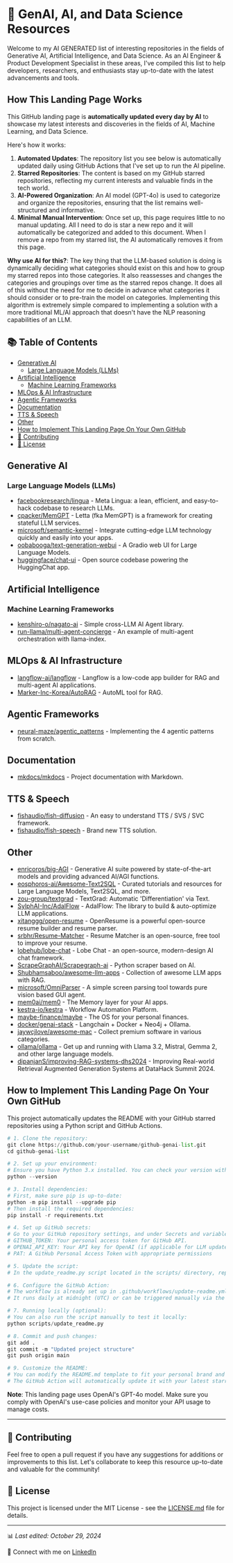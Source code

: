 # 🤖 GenAI, AI, and Data Science Resources

Welcome to my AI GENERATED list of interesting repositories in the fields of Generative AI, Artificial Intelligence, and Data Science. As an AI Engineer & Product Development Specialist in these areas, I've compiled this list to help developers, researchers, and enthusiasts stay up-to-date with the latest advancements and tools.

## How This Landing Page Works

This GitHub landing page is **automatically updated every day by AI** to showcase my latest interests and discoveries in the fields of AI, Machine Learning, and Data Science.

Here's how it works:

1. **Automated Updates**: The repository list you see below is automatically updated daily using GitHub Actions that I've set up to run the AI pipeline.
2. **Starred Repositories**: The content is based on my GitHub starred repositories, reflecting my current interests and valuable finds in the tech world.
3. **AI-Powered Organization**: An AI model (GPT-4o) is used to categorize and organize the repositories, ensuring that the list remains well-structured and informative.
4. **Minimal Manual Intervention**: Once set up, this page requires little to no manual updating. All I need to do is star a new repo and it will automatically be categorized and added to this document. When I remove a repo from my starred list, the AI automatically removes it from this page.

**Why use AI for this?**: The key thing that the LLM-based solution is doing is dynamically deciding what categories should exist on this and how to group my starred repos into those categories. It also reassesses and changes the categories and groupings over time as the starred repos change. It does all of this without the need for me to decide in advance what categories it should consider or to pre-train the model on categories. Implementing this algorithm is extremely simple compared to implementing a solution with a more traditional ML/AI approach that doesn't have the NLP reasoning capabilities of an LLM.

## 📚 Table of Contents

- [Generative AI](#generative-ai)
  - [Large Language Models (LLMs)](#large-language-models-llms)
- [Artificial Intelligence](#artificial-intelligence)
  - [Machine Learning Frameworks](#machine-learning-frameworks)
- [MLOps & AI Infrastructure](#mlops--ai-infrastructure)
- [Agentic Frameworks](#agentic-frameworks)
- [Documentation](#documentation)
- [TTS & Speech](#tts--speech)
- [Other](#other)
- [How to Implement This Landing Page On Your Own GitHub](#how-to-implement-this-landing-page-on-your-own-github)
- [🌟 Contributing](#-contributing)
- [📄 License](#-license)

## Generative AI

### Large Language Models (LLMs)

- [facebookresearch/lingua](https://github.com/facebookresearch/lingua) - Meta Lingua: a lean, efficient, and easy-to-hack codebase to research LLMs.
- [cpacker/MemGPT](https://github.com/cpacker/MemGPT) - Letta (fka MemGPT) is a framework for creating stateful LLM services.
- [microsoft/semantic-kernel](https://github.com/microsoft/semantic-kernel) - Integrate cutting-edge LLM technology quickly and easily into your apps.
- [oobabooga/text-generation-webui](https://github.com/oobabooga/text-generation-webui) - A Gradio web UI for Large Language Models.
- [huggingface/chat-ui](https://github.com/huggingface/chat-ui) - Open source codebase powering the HuggingChat app.

## Artificial Intelligence

### Machine Learning Frameworks

- [kenshiro-o/nagato-ai](https://github.com/kenshiro-o/nagato-ai) - Simple cross-LLM AI Agent library.
- [run-llama/multi-agent-concierge](https://github.com/run-llama/multi-agent-concierge) - An example of multi-agent orchestration with llama-index.

## MLOps & AI Infrastructure

- [langflow-ai/langflow](https://github.com/langflow-ai/langflow) - Langflow is a low-code app builder for RAG and multi-agent AI applications.
- [Marker-Inc-Korea/AutoRAG](https://github.com/Marker-Inc-Korea/AutoRAG) - AutoML tool for RAG.

## Agentic Frameworks

- [neural-maze/agentic_patterns](https://github.com/neural-maze/agentic_patterns) - Implementing the 4 agentic patterns from scratch.

## Documentation

- [mkdocs/mkdocs](https://github.com/mkdocs/mkdocs) - Project documentation with Markdown.

## TTS & Speech

- [fishaudio/fish-diffusion](https://github.com/fishaudio/fish-diffusion) - An easy to understand TTS / SVS / SVC framework.
- [fishaudio/fish-speech](https://github.com/fishaudio/fish-speech) - Brand new TTS solution.

## Other

- [enricoros/big-AGI](https://github.com/enricoros/big-AGI) - Generative AI suite powered by state-of-the-art models and providing advanced AI/AGI functions.
- [eosphoros-ai/Awesome-Text2SQL](https://github.com/eosphoros-ai/Awesome-Text2SQL) - Curated tutorials and resources for Large Language Models, Text2SQL, and more.
- [zou-group/textgrad](https://github.com/zou-group/textgrad) - TextGrad: Automatic 'Differentiation' via Text.
- [SylphAI-Inc/AdalFlow](https://github.com/SylphAI-Inc/AdalFlow) - AdalFlow: The library to build & auto-optimize LLM applications.
- [xitanggg/open-resume](https://github.com/xitanggg/open-resume) - OpenResume is a powerful open-source resume builder and resume parser.
- [srbhr/Resume-Matcher](https://github.com/srbhr/Resume-Matcher) - Resume Matcher is an open-source, free tool to improve your resume.
- [lobehub/lobe-chat](https://github.com/lobehub/lobe-chat) - Lobe Chat - an open-source, modern-design AI chat framework.
- [ScrapeGraphAI/Scrapegraph-ai](https://github.com/ScrapeGraphAI/Scrapegraph-ai) - Python scraper based on AI.
- [Shubhamsaboo/awesome-llm-apps](https://github.com/Shubhamsaboo/awesome-llm-apps) - Collection of awesome LLM apps with RAG.
- [microsoft/OmniParser](https://github.com/microsoft/OmniParser) - A simple screen parsing tool towards pure vision based GUI agent.
- [mem0ai/mem0](https://github.com/mem0ai/mem0) - The Memory layer for your AI apps.
- [kestra-io/kestra](https://github.com/kestra-io/kestra) - Workflow Automation Platform.
- [maybe-finance/maybe](https://github.com/maybe-finance/maybe) - The OS for your personal finances.
- [docker/genai-stack](https://github.com/docker/genai-stack) - Langchain + Docker + Neo4j + Ollama.
- [jaywcjlove/awesome-mac](https://github.com/jaywcjlove/awesome-mac) - Collect premium software in various categories.
- [ollama/ollama](https://github.com/ollama/ollama) - Get up and running with Llama 3.2, Mistral, Gemma 2, and other large language models.
- [dipanjanS/improving-RAG-systems-dhs2024](https://github.com/dipanjanS/improving-RAG-systems-dhs2024) - Improving Real-world Retrieval Augmented Generation Systems at DataHack Summit 2024.

## How to Implement This Landing Page On Your Own GitHub

This project automatically updates the README with your GitHub starred repositories using a Python script and GitHub Actions.

```python
# 1. Clone the repository:
git clone https://github.com/your-username/github-genai-list.git
cd github-genai-list

# 2. Set up your environment:
# Ensure you have Python 3.x installed. You can check your version with:
python --version

# 3. Install dependencies:
# First, make sure pip is up-to-date:
python -m pip install --upgrade pip
# Then install the required dependencies:
pip install -r requirements.txt

# 4. Set up GitHub secrets:
# Go to your GitHub repository settings, and under Secrets and variables > Actions, create the following secrets:
# GITHUB_TOKEN: Your personal access token for GitHub API.
# OPENAI_API_KEY: Your API key for OpenAI (if applicable for LLM updates).
# PAT: A GitHub Personal Access Token with appropriate permissions

# 5. Update the script:
# In the update_readme.py script located in the scripts/ directory, replace "YourGitHubUsername" with your actual GitHub username.

# 6. Configure the GitHub Action:
# The workflow is already set up in .github/workflows/update-readme.yml.
# It runs daily at midnight (UTC) or can be triggered manually via the GitHub Actions tab.

# 7. Running locally (optional):
# You can also run the script manually to test it locally:
python scripts/update_readme.py

# 8. Commit and push changes:
git add .
git commit -m "Updated project structure"
git push origin main

# 9. Customize the README:
# You can modify the README.md template to fit your personal brand and interests.
# The GitHub Action will automatically update it with your latest starred repositories daily.
```

**Note**: This landing page uses OpenAI's GPT-4o model. Make sure you comply with OpenAI's use-case policies and monitor your API usage to manage costs.

---

## 🌟 Contributing

Feel free to open a pull request if you have any suggestions for additions or improvements to this list. Let's collaborate to keep this resource up-to-date and valuable for the community!

## 📄 License

This project is licensed under the MIT License - see the [LICENSE.md](LICENSE.md) file for details.

---

📊 *Last edited: October 29, 2024*

🔗 Connect with me on [LinkedIn](https://www.linkedin.com/in/taubersean)